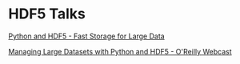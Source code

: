 # HDF5 Talks

[Python and HDF5 - Fast Storage for Large Data](https://www.youtube.com/watch?v=hnhN2_TpY8g)

[Managing Large Datasets with Python and HDF5 - O'Reilly Webcast](https://www.youtube.com/watch?v=wZEFoVUu8h0)
